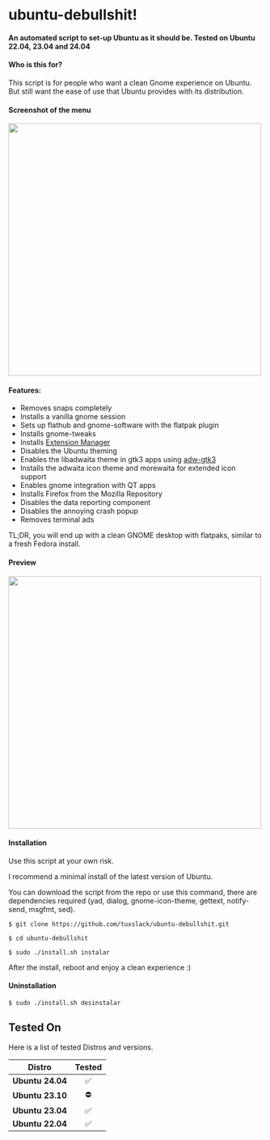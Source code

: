 # ubuntu-debullshit!
  
#### An automated script to set-up Ubuntu as it should be. Tested on Ubuntu 22.04, 23.04 and 24.04

#### Who is this for?

This script is for people who want a clean Gnome experience on Ubuntu. But still want the ease of use that Ubuntu provides with its distribution.

#### Screenshot of the menu

<img src="https://raw.githubusercontent.com/tuxslack/ubuntu-debullshit/main/usr/share/doc/ubuntu-debullshit/menu2.png" width="500" />
  
#### Features:

* Removes snaps completely
* Installs a vanilla gnome session
* Sets up flathub and gnome-software with the flatpak plugin
* Installs gnome-tweaks
* Installs [Extension Manager](https://github.com/mjakeman/extension-manager)
* Disables the Ubuntu theming
* Enables the libadwaita theme in gtk3 apps using [adw-gtk3](https://github.com/lassekongo83/adw-gtk3)
* Installs the adwaita icon theme and morewaita for extended icon support
* Enables gnome integration with QT apps
* Installs Firefox from the Mozilla Repository
* Disables the data reporting component
* Disables the annoying crash popup
* Removes terminal ads

TL;DR, you will end up with a clean GNOME desktop with flatpaks, similar to a fresh Fedora install.

#### Preview

<img src="https://raw.githubusercontent.com/tuxslack/ubuntu-debullshit/00be09325de90e3dfcb3447b108bc44d32c95c6c/usr/share/doc/ubuntu-debullshit/screenshot.png" width="500" />

#### Installation

Use this script at your own risk.

I recommend a minimal install of the latest version of Ubuntu.

You can download the script from the repo or use this command, there are dependencies required (yad, dialog, gnome-icon-theme, gettext, notify-send, msgfmt, sed).

`$ git clone https://github.com/tuxslack/ubuntu-debullshit.git`

`$ cd ubuntu-debullshit`

`$ sudo ./install.sh instalar`



After the install, reboot and enjoy a clean experience :)


#### Uninstallation

`$ sudo ./install.sh desinstalar`


## Tested On
Here is a list of tested Distros and versions.

| Distro           | Tested |
| ---------------- | :----: | 
| **Ubuntu 24.04** | ✅     |
| **Ubuntu 23.10** | ⛔     |
| **Ubuntu 23.04** | ✅     |
| **Ubuntu 22.04** | ✅     |

